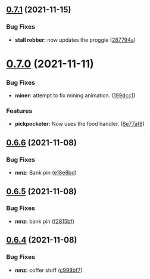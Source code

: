 ## [0.7.1](https://github.com/Torwent/FreeWaspBots/compare/v0.7.0...v0.7.1) (2021-11-15)


### Bug Fixes

* **stall robber:** now updates the proggie ([287794a](https://github.com/Torwent/FreeWaspBots/commit/287794a92f02fa2c4f1fc648ed8d851a4dbdc05a))



# [0.7.0](https://github.com/Torwent/FreeWaspBots/compare/v0.6.6...v0.7.0) (2021-11-11)


### Bug Fixes

* **miner:** attempt to fix mining animation. ([199dcc1](https://github.com/Torwent/FreeWaspBots/commit/199dcc1598cfc3955841ec01d9fd77e46f368bcd))


### Features

* **pickpocketer:** Now uses the food handler. ([6e77af8](https://github.com/Torwent/FreeWaspBots/commit/6e77af829205c4db36e708cef06d9542bcad256b))



## [0.6.6](https://github.com/Torwent/FreeWaspBots/compare/v0.6.5...v0.6.6) (2021-11-08)


### Bug Fixes

* **nmz:** Bank pin ([e18e8bd](https://github.com/Torwent/FreeWaspBots/commit/e18e8bd29b094e9b54e959cedd1e2da62ab62cbe))



## [0.6.5](https://github.com/Torwent/FreeWaspBots/compare/v0.6.4...v0.6.5) (2021-11-08)


### Bug Fixes

* **nmz:** bank pin ([f2815bf](https://github.com/Torwent/FreeWaspBots/commit/f2815bf0e6edf7b331696eff7e1917dee8f732f3))



## [0.6.4](https://github.com/Torwent/FreeWaspBots/compare/v0.6.3...v0.6.4) (2021-11-08)


### Bug Fixes

* **nmz:** coffer stuff ([c998bf7](https://github.com/Torwent/FreeWaspBots/commit/c998bf72b4db1aaf41ad0bae16fd416a5a90bd0d))



